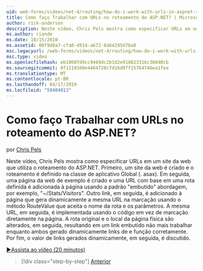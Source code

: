 ```yaml
---
uid: web-forms/videos/net-4/routing/how-do-i-work-with-urls-in-aspnet-routing
title: Como faço Trabalhar com URLs no roteamento do ASP.NET? | Microsoft Docs
author: rick-anderson
description: Neste vídeo, Chris Pels mostra como especificar URLs em um site da web que utiliza o roteamento do ASP.NET. Primeiro, um site da web é criado e o roteamento é definido no GL....
ms.author: riande
ms.date: 10/15/2010
ms.assetid: 08f9d0a7-cfa0-4914-a672-8a64295d7ba8
msc.legacyurl: /web-forms/videos/net-4/routing/how-do-i-work-with-urls-in-aspnet-routing
msc.type: video
ms.openlocfilehash: eb1060fd9cc9469dc2b1d2e918823316c36840cb
ms.sourcegitcommit: 0f1119340e4464720cfd16d0ff15764746ea1fea
ms.translationtype: MT
ms.contentlocale: pt-BR
ms.lasthandoff: 04/17/2019
ms.locfileid: "59404813"
---
```

# <a name="how-do-i-work-with-urls-in-aspnet-routing"></a>Como faço Trabalhar com URLs no roteamento do ASP.NET?

por [Chris Pels](https://twitter.com/chrispels)

Neste vídeo, Chris Pels mostra como especificar URLs em um site da web que utiliza o roteamento do ASP.NET. Primeiro, um site da web é criado e o roteamento é definido na classe de aplicativo Global (. asax). Em seguida, uma página da web de exemplo é criado e uma URL com base em uma rota definida é adicionada à página usando a padrão "embutido" abordagem, por exemplo, "~/Stats/Visitors". Outro link, em seguida, é adicionado à página que gera dinamicamente a mesma URL na marcação usando o método RouteValue que aceita o nome da rota e os parâmetros. A mesma URL, em seguida, é implementada usando o código em vez de marcação diretamente na página. A rota original e o local da página física são alterados, em seguida, resultando em um link embutido não mais trabalhar enquanto ambos gerado dinamicamente links de e função corretamente. Por fim, o valor de links gerados dinamicamente, em seguida, é discutido.

[&#9654;Assista ao vídeo (20 minutos)](https://channel9.msdn.com/Blogs/ASP-NET-Site-Videos/how-do-i-work-with-urls-in-aspnet-routing)

> [!div class="step-by-step"]
> [Anterior](how-do-i-use-routing-with-aspnet-web-forms.md)
